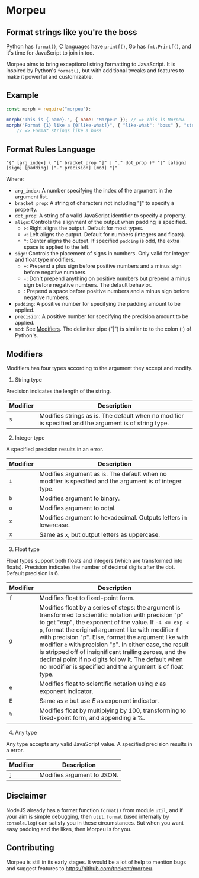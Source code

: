 # Morpeu
## Format strings like you're the boss
Python has `format()`, C languages have `printf()`, Go has `fmt.Printf()`, and it's time for JavaScript to join in too.

Morpeu aims to bring exceptional string formatting to JavaScript. It is inspired by Python's `format()`, but with additional tweaks and features to make it powerful and customizable.

## Example
```js
const morph = require("morpeu");

morph("This is {.name}.", { name: "Morpeu" }); // => This is Morpeu.
morph("Format {1} like a {0[like-what]}", { "like-what": "boss" }, "strings");
    // => Format strings like a boss
```

## Format Rules Language
```
"{" [arg_index] ( "[" bracket_prop "]" | "." dot_prop )* "|" [align] [sign] [padding] ["." precision] [mod] "}"
```
Where:
* `arg_index`: A number specifying the index of the argument in the argument list.
* `bracket_prop`: A string of characters not including "]" to specify a property.
* `dot_prop`: A string of a valid JavaScript identifier to specify a property.
* `align`: Controls the alignment of the output when padding is specified.
   * `>`: Right aligns the output. Default for most types.
   * `<`: Left aligns the output. Default for numbers (integers and floats).
   * `^`: Center aligns the output. If specified `padding` is odd, the extra space is applied to the left.
* `sign`: Controls the placement of signs in numbers. Only valid for integer and float type modifiers.
   * `+`: Prepend a plus sign before positive numbers and a minus sign before negative numbers.
   * `-`: Don't prepend anything on positive numbers but prepend a minus sign before negative numbers. The default behavior.
   * <space>: Prepend a space before positive numbers and a minus sign before negative numbers.
* `padding`: A positive number for specifying the padding amount to be applied.
* `precision`: A positive number for specifying the precision amount to be applied.
* `mod`: See [Modifiers](#Modifiers).
The delimiter pipe ("|") is similar to to the colon (:) of Python's.

## Modifiers
Modifiers has four types according to the argument they accept and modify.

1. String type

Precision indicates the length of the string.

| Modifier | Description |
| -------- | ----------- |
| `s` | Modifies strings as is. The default when no modifier is specified and the argument is of string type. |

2. Integer type

A specified precision results in an error.

| Modifier | Description |
| -------- | ----------- |
| `i` | Modifies argument as is. The default when no modifier is specified and the argument is of integer type. |
| `b` | Modifies argument to binary. |
| `o` | Modifies argument to octal. |
| `x` | Modifies argument to hexadecimal. Outputs letters in lowercase. |
| `X` | Same as `x`, but output letters as uppercase.  |

3. Float type

Float types support both floats and integers (which are transformed into floats).
Precision indicates the number of decimal digits after the dot. Default precision is 6.

| Modifier | Description |
| -------- | ----------- |
| `f` | Modifies float to fixed-point form. |
| `g` | Modifies float by a series of steps: the argument is transformed to scientific notation with precision "p" to get "exp", the exponent of the value. If `-4 <= exp < p`, format the original argument like with modifier `f` with precision "p". Else, format the argument like with modifier `e` with precision "p". In either case, the result is stripped off of insignificant trailing zeroes, and the decimal point if no digits follow it. The default when no modifier is specified and the argument is of float type. |
| `e` | Modifies float to scientific notation using _e_ as exponent indicator. |
| `E` | Same as `e` but use _E_ as exponent indicator. |
| `%` | Modifies float by multiplying by 100, transforming to fixed-point form, and appending a %. |

4. Any type

Any type accepts any valid JavaScript value. A specified precision results in a error.

| Modifier | Description |
| -------- | ----------- |
| `j` | Modifies argument to JSON. |

## Disclaimer
NodeJS already has a format function `format()` from module `util`, and if your aim is simple debugging, then `util.format` (used internally by `console.log`) can satisfy you in these circumstances. But when you want easy padding and the likes, then Morpeu is for you.

## Contributing
Morpeu is still in its early stages. It would be a lot of help to mention bugs and suggest features to <https://github.com/tnekent/morpeu>.
